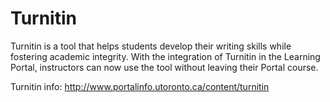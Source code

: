 # Turnitin

Turnitin is a tool that helps students develop their writing skills while fostering academic integrity. With the integration of Turnitin in the Learning Portal, instructors can now use the tool without leaving their Portal course.

Turnitin info: http://www.portalinfo.utoronto.ca/content/turnitin
